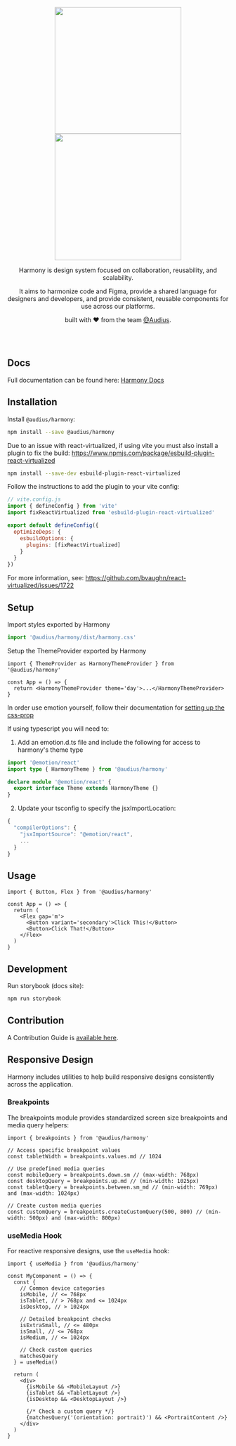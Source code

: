 <p align="center">
  <img height="288px" src="https://github.com/AudiusProject/audius-protocol/blob/main/packages/harmony/src/storybook/assets/harmonyLogoDark.png#gh-dark-mode-only">
  <img height="288px" src="https://github.com/AudiusProject/audius-protocol/blob/main/packages/harmony/src/storybook/assets/harmonyLogo.png?raw=true#gh-light-mode-only">

  <p align="center">
    Harmony is design system focused on collaboration, reusability, and scalability.
  </p>
  <p align="center">
    It aims to harmonize code and Figma, provide a shared language for designers and developers, and provide consistent, reusable components for use across our platforms.
  </p>
  <p align="center">
    built with ❤️ from the team <a href="https://audius.org">@Audius</a>.
  </p>
</p>

<br />
<br />

## Docs

Full documentation can be found here: [Harmony Docs](https://harmony.audius.co)

## Installation

Install `@audius/harmony`:

```bash
npm install --save @audius/harmony
```

Due to an issue with react-virtualized, if using vite you must also install a plugin to fix the build:
https://www.npmjs.com/package/esbuild-plugin-react-virtualized

```bash
npm install --save-dev esbuild-plugin-react-virtualized
```

Follow the instructions to add the plugin to your vite config:

```js
// vite.config.js
import { defineConfig } from 'vite'
import fixReactVirtualized from 'esbuild-plugin-react-virtualized'

export default defineConfig({
  optimizeDeps: {
    esbuildOptions: {
      plugins: [fixReactVirtualized]
    }
  }
})
```

For more information, see:
https://github.com/bvaughn/react-virtualized/issues/1722

## Setup

Import styles exported by Harmony

```ts
import '@audius/harmony/dist/harmony.css'
```

Setup the ThemeProvider exported by Harmony

```tsx
import { ThemeProvider as HarmonyThemeProvider } from '@audius/harmony'

const App = () => {
  return <HarmonyThemeProvider theme='day'>...</HarmonyThemeProvider>
}
```

In order use emotion yourself, follow their documentation for [setting up the css-prop](https://emotion.sh/docs/css-prop)

If using typescript you will need to:

1. Add an emotion.d.ts file and include the following for access to harmony's theme type

```ts
import '@emotion/react'
import type { HarmonyTheme } from '@audius/harmony'

declare module '@emotion/react' {
  export interface Theme extends HarmonyTheme {}
}
```

2. Update your tsconfig to specify the jsxImportLocation:

```ts
{
  "compilerOptions": {
    "jsxImportSource": "@emotion/react",
    ...
  }
}
```

## Usage

```tsx
import { Button, Flex } from '@audius/harmony'

const App = () => {
  return (
    <Flex gap='m'>
      <Button variant='secondary'>Click This!</Button>
      <Button>Click That!</Button>
    </Flex>
  )
}
```

## Development

Run storybook (docs site):

```bash
npm run storybook
```

## Contribution

A Contribution Guide is [available here](https://www.notion.so/audiusproject/Submitting-for-Design-Updates-52a8bc3bb68747818a96d2721bace27f).

## Responsive Design

Harmony includes utilities to help build responsive designs consistently across the application.

### Breakpoints

The breakpoints module provides standardized screen size breakpoints and media query helpers:

```tsx
import { breakpoints } from '@audius/harmony'

// Access specific breakpoint values
const tabletWidth = breakpoints.values.md // 1024

// Use predefined media queries
const mobileQuery = breakpoints.down.sm // (max-width: 768px)
const desktopQuery = breakpoints.up.md // (min-width: 1025px)
const tabletQuery = breakpoints.between.sm_md // (min-width: 769px) and (max-width: 1024px)

// Create custom media queries
const customQuery = breakpoints.createCustomQuery(500, 800) // (min-width: 500px) and (max-width: 800px)
```

### useMedia Hook

For reactive responsive designs, use the `useMedia` hook:

```tsx
import { useMedia } from '@audius/harmony'

const MyComponent = () => {
  const {
    // Common device categories
    isMobile, // <= 768px
    isTablet, // > 768px and <= 1024px
    isDesktop, // > 1024px

    // Detailed breakpoint checks
    isExtraSmall, // <= 480px
    isSmall, // <= 768px
    isMedium, // <= 1024px

    // Check custom queries
    matchesQuery
  } = useMedia()

  return (
    <div>
      {isMobile && <MobileLayout />}
      {isTablet && <TabletLayout />}
      {isDesktop && <DesktopLayout />}

      {/* Check a custom query */}
      {matchesQuery('(orientation: portrait)') && <PortraitContent />}
    </div>
  )
}
```
